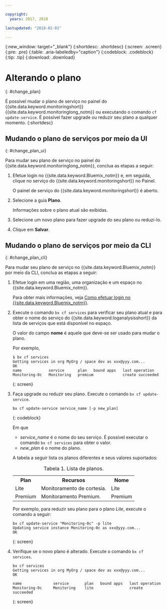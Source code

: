 ```yaml
---

copyright:
  years: 2017, 2018

lastupdated: "2018-02-01"

---
```


{:new_window: target="_blank"}
{:shortdesc: .shortdesc}
{:screen: .screen}
{:pre: .pre}
{:table: .aria-labeledby="caption"}
{:codeblock: .codeblock}
{:tip: .tip}
{:download: .download}


# Alterando o plano
{: #change_plan}

É possível mudar o plano de serviço no painel do {{site.data.keyword.monitoringshort}}
{{site.data.keyword.monitoringlong_notm}} ou executando o comando `cf update-service`.
É possível fazer upgrade ou reduzir seu plano a qualquer momento.
{:shortdesc}

## Mudando o plano de serviços por meio da UI
{: #change_plan_ui}

Para mudar seu plano de serviço no painel do {{site.data.keyword.monitoringlong_notm}},
conclua as etapas a seguir:

1. Efetue login no {{site.data.keyword.Bluemix_notm}} e, em seguida, clique no serviço do
{{site.data.keyword.monitoringshort}} no Painel. 

    O painel de serviço do {{site.data.keyword.monitoringshort}} é aberto.
    
2. Selecione a guia **Plano**.

    Informações sobre o plano atual são exibidas.
	
3. Selecione um novo plano para fazer upgrade do seu plano ou reduzi-lo. 

4. Clique em **Salvar**.



## Mudando o plano de serviços por meio da CLI
{: #change_plan_cli}

Para mudar seu plano de serviço no {{site.data.keyword.Bluemix_notm}} por meio da CLI, conclua
as etapas a seguir:

1. Efetue login em uma região, uma organização e um espaço no {{site.data.keyword.Bluemix_notm}}. 

    Para obter mais informações, veja [Como efetuar login no {{site.data.keyword.Bluemix_notm}}](/docs/services/cloud-monitoring/qa/cli_qa.html#login).
	
2. Execute o comando `bx cf services` para verificar seu plano atual e para
obter o nome do serviço do {{site.data.keyword.loganalysisshort}} da lista de serviços que está
disponível no espaço. 

    O valor do campo **nome** é aquele que deve-se ser usado para mudar o plano. 

    Por exemplo,
	
	```
	$ bx cf services
	Getting services in org MyOrg / space dev as xxx@yyy.com...
	OK
	name            service      plan   bound apps   last operation
	Monitoring-0c   Monitoring   premium             create succeeded
    ```
	{: screen}
    
3. Faça upgrade ou reduzir seu plano. Execute o comando `bx cf update-service`.
    
	```
	bx cf update-service service_name [-p new_plan]
	```
	{: codeblock}
	
	Em que 
	
	* *service_name* é o nome do seu serviço. É possível executar o comando `bx cf services` para obter o valor.
	* *new_plan* é o nome do plano.
	
	A tabela a seguir lista os planos diferentes e seus valores suportados:
	
	<table>
	  <caption>Tabela 1.  Lista de planos.</caption>
	  <tr>
	    <th>Plan</th>
		<th>Recursos</th>
	    <th>Nome</th>
	  </tr>
	  <tr>
	    <td>Lite</td>
	    <td>Monitoramento de cortesia.</td>
		<td>Lite</td>
	  </tr>
	  <tr>
	    <td>Premium</td>
	    <td>Monitoramento Premium.</td>
		<td>Premium</td>
	  </tr>
	</table>
	
	Por exemplo, para reduzir seu plano para o plano *Lite*, execute o comando a seguir:
	
	```
	bx cf update-service "Monitoring-0c" -p lite
    Updating service instance Monitoring-0c as xxx@yyy.com...
    OK
	```
	{: screen}

4. Verifique se o novo plano é alterado. Execute o comando `bx cf services`.

    ```
	bx cf services
    Getting services in org MyOrg / space dev as xxx@yyy.com...
    OK

    name              service       plan   bound apps   last operation
    Monitoring-0c     Monitoring    lite                create succeeded
	```
	{: screen}






